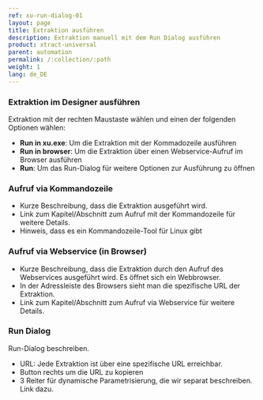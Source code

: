 ```yaml
---
ref: xu-run-dialog-01
layout: page
title: Extraktion ausführen
description: Extraktion manuell mit dem Run Dialog ausführen
product: xtract-universal
parent: automation
permalink: /:collection/:path
weight: 1
lang: de_DE
---
```


### Extraktion im Designer ausführen 
Extraktion mit der rechten Maustaste wählen und einen der folgenden Optionen wählen:

- **Run in xu.exe**: Um die Extraktion mit der Kommadozeile ausführen
- **Run in browser**: Um die Extraktion über einen Webservice-Aufruf im Browser ausführen
- **Run**: Um das Run-Dialog für weitere Optionen zur Ausführung zu öffnen

### Aufruf via Kommandozeile 
- Kurze Beschreibung, dass die Extraktion ausgeführt wird.
- Link zum Kapitel/Abschnitt zum Aufruf mit der Kommandozeile  für weitere Details. 
- Hinweis, dass es ein Kommandozeile-Tool für Linux gibt


### Aufruf via Webservice (in Browser)
- Kurze Beschreibung, dass die Extraktion durch den Aufruf des Webservices ausgeführt wird. Es öffnet sich ein Webbrowser. 
- In der Adressleiste des Browsers sieht man die spezifische URL der Extraktion.
- Link zum Kapitel/Abschnitt zum Aufruf via Webservice für weitere Details.

### Run Dialog 

Run-Dialog beschreiben. 
- URL: Jede Extraktion ist über eine spezifische URL erreichbar.
- Button rechts um die URL zu kopieren
- 3 Reiter für dynamische Parametrisierung, die wir separat beschreiben. Link dazu.


